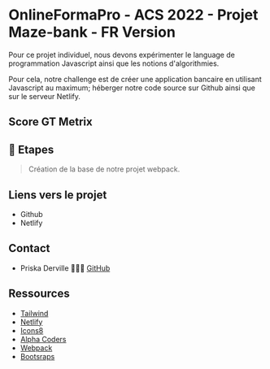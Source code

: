 # OnlineFormaPro - ACS 2022 - Projet Maze-bank - FR Version

Pour ce projet individuel, nous devons expérimenter le language de programmation Javascript ainsi que les notions d'algorithmies.

Pour cela, notre challenge est de créer une application bancaire en utilisant Javascript au maximum; héberger notre code source sur Github ainsi que sur le serveur Netlify.

## Score GT Metrix

## 📝 Etapes

> Création de la base de notre projet webpack.

## Liens vers le projet

- Github
- Netlify

## Contact

- Priska Derville 👩🏾‍💻  [GitHub](https://github.com/PriskaSama)

## Ressources

- [Tailwind](https://tailwindcss.com/)
- [Netlify](https://www.netlify.com/)
- [Icons8](https://icons8.com/illustrations)
- [Alpha Coders](https://alphacoders.com/)
- [Webpack](https://webpack.js.org/)
- [Bootsraps](https://getbootstrap.com/)
